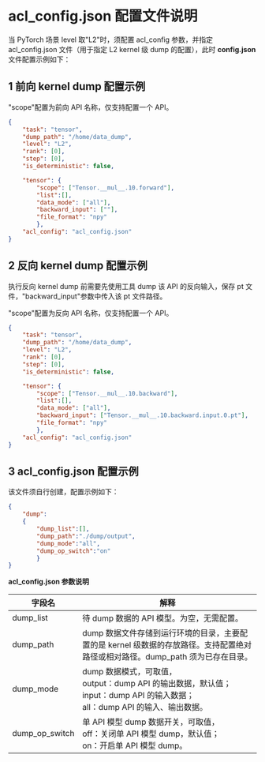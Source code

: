 # acl_config.json 配置文件说明

当 PyTorch 场景 level 取"L2"时，须配置 acl_config 参数，并指定 acl_config.json 文件（用于指定 L2 kernel 级 dump 的配置），此时 **config.json** 文件配置示例如下：

## 1 前向 kernel dump 配置示例

"scope"配置为前向 API 名称，仅支持配置一个 API。

```json
{
	"task": "tensor",
	"dump_path": "/home/data_dump",
	"level": "L2",
	"rank": [0],
	"step": [0],
	"is_deterministic": false,

	"tensor": {
		"scope": ["Tensor.__mul__.10.forward"],
		"list":[],
		"data_mode": ["all"],
		"backward_input": [""],
		"file_format": "npy"
		},
	"acl_config": "acl_config.json"
}
```

## 2 反向 kernel dump 配置示例

执行反向 kernel dump 前需要先使用工具 dump 该 API 的反向输入，保存 pt 文件，"backward_input"参数中传入该 pt 文件路径。

"scope"配置为反向 API 名称，仅支持配置一个 API。

```json
{
	"task": "tensor",
	"dump_path": "/home/data_dump",
	"level": "L2",
	"rank": [0],
	"step": [0],
	"is_deterministic": false,

	"tensor": {
		"scope": ["Tensor.__mul__.10.backward"],
		"list":[],
		"data_mode": ["all"],
		"backward_input": ["Tensor.__mul__.10.backward.input.0.pt"],
		"file_format": "npy"
		},
	"acl_config": "acl_config.json"
}
```

## 3 acl_config.json 配置示例

该文件须自行创建，配置示例如下：

```json
{
	"dump":
	{
		"dump_list":[],
		"dump_path":"./dump/output",
		"dump_mode":"all",
		"dump_op_switch":"on"
		}
}
```

**acl_config.json 参数说明**

| 字段名         | 解释                                                         |
| -------------- | ------------------------------------------------------------ |
| dump_list      | 待 dump 数据的 API 模型。为空，无需配置。                        |
| dump_path      | dump 数据文件存储到运行环境的目录，主要配置的是 kernel 级数据的存放路径。支持配置绝对路径或相对路径。dump_path 须为已存在目录。 |
| dump_mode      | dump 数据模式，可取值，<br/> output：dump API 的输出数据，默认值；<br/> input：dump API 的输入数据；<br/> all：dump API 的输入、输出数据。 |
| dump_op_switch | 单 API 模型 dump 数据开关，可取值，<br>        off：关闭单 API 模型 dump，默认值；<br>        on：开启单 API 模型 dump。 |
